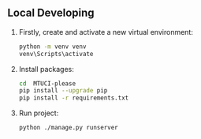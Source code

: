 ## Local Developing

1. Firstly, create and activate a new virtual environment:
   ```bash
   python -m venv venv
   venv\Scripts\activate
   ```
   
2. Install packages:
   ```bash
   cd  MTUCI-please
   pip install --upgrade pip
   pip install -r requirements.txt
   ```
   
3. Run project:
   ```bash
   python ./manage.py runserver 
   ```
